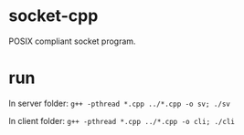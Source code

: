 # socket-cpp

POSIX compliant socket program.

# run

In server folder:
`g++ -pthread *.cpp ../*.cpp -o sv; ./sv`

In client folder:
`g++ -pthread *.cpp ../*.cpp -o cli; ./cli`
